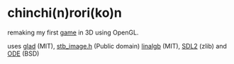 # chinchi(n)rori(ko)n
remaking my first [game](https://gist.github.com/takeiteasy/02c859776f81bc5be56f1583be615b3c) in 3D using OpenGL.

uses [glad](https://github.com/Dav1dde/glad) (MIT), [stb_image.h](https://github.com/nothings/stb) (Public domain) [linalgb](https://github.com/ElArtista/Macu/blob/master/include/linalgb.h) (MIT), [SDL2](https://www.libsdl.org/) (zlib) and [ODE](http://www.ode.org/) (BSD)
